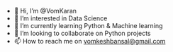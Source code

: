 - 👋 Hi, I’m @VomKaran
- 👀 I’m interested in Data Science
- 🌱 I’m currently learning Python & Machine learning
- 💞️ I’m looking to collaborate on Python projects
- 📫 How to reach me on vomkeshbansal@gmail.com

<!---
VomKaran/VomKaran is a ✨ special ✨ repository because its `README.md` (this file) appears on your GitHub profile.
You can click the Preview link to take a look at your changes.
--->
